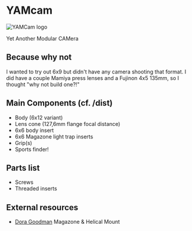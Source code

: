 # YAMcam

![YAMCam logo](https://strapi.virgil-roger.photography/uploads/b272d26966a243578ba610794197eb54.svg)

Yet Another Modular CAMera

## Because why not

I wanted to try out 6x9 but didn't have any camera shooting that format.
I did have a couple Mamiya press lenses and a Fujinon 4x5 135mm, so I thought "why not build one?!"

## Main Components (cf. /dist)

* Body (6x12 variant)
* Lens cone (127,6mm flange focal distance)
* 6x6 body insert
* 6x6 Magazone light trap inserts
* Grip(s)
* Sports finder!

## Parts list

* Screws
* Threaded inserts

## External resources

* [Dora Goodman](https://www.doragoodman.com/goodlab) Magazone & Helical Mount
